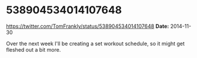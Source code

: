 # 538904534014107648
https://twitter.com/TomFrankly/status/538904534014107648
**Date:** 2014-11-30

Over the next week I'll be creating a set workout schedule, so it might get fleshed out a bit more.
